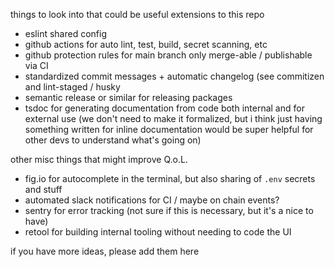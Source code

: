 things to look into that could be useful extensions to this repo

- eslint shared config
- github actions for auto lint, test, build, secret scanning, etc
- github protection rules for main branch only merge-able / publishable via CI
- standardized commit messages + automatic changelog (see commitizen and lint-staged / husky
- semantic release or similar for releasing packages
- tsdoc for generating documentation from code both internal and for external use (we don't need to make it formalized, but i think just having something written for inline documentation would be super helpful for other devs to understand what's going on)

other misc things that might improve Q.o.L.

- fig.io for autocomplete in the terminal, but also sharing of `.env` secrets and stuff
- automated slack notifications for CI / maybe on chain events?
- sentry for error tracking (not sure if this is necessary, but it's a nice to have)
- retool for building internal tooling without needing to code the UI

if you have more ideas, please add them here
